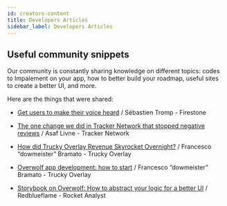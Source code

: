 ```yaml
---
id: creators-content
title: Developers Articles
sidebar_label: Developers Articles
---
```


## Useful community snippets

Our community is constantly sharing knowledge on different topics: codes to Impalement on your app, how to better build your roadmap, useful sites to create a better UI, and more.

Here are the things that were shared:

- [Get users to make their voice heard](https://mailchi.mp/7012fff3a2a9/the-reddit-post-that-caused-us-to-stop-overwolf-devs-251221) / Sébastien Tromp - Firestone

- [The one change we did in Tracker Network that stopped negative reviews](https://dowmeister.medium.com/how-did-trucky-overlay-revenue-skyrocket-overnight-c858757ebbff) / Asaf Livne - Tracker Network

- [How did Trucky Overlay Revenue Skyrocket Overnight?](https://mailchi.mp/7012fff3a2a9/the-reddit-post-that-caused-us-to-stop-overwolf-devs-251221) / Francesco “dowmeister” Bramato - Trucky Overlay

- [Overwolf app development: how to start](https://dowmeister.medium.com/overwolf-app-development-how-to-start-b0a897104d98) / Francesco “dowmeister” Bramato - Trucky Overlay

- [Storybook on Overwolf: How to abstract your logic for a better UI](https://rocket-analyst.medium.com/storybook-on-overwolf-how-to-abstract-your-logic-for-a-better-ui-2f266381b5ea) / Redblueflame - Rocket Analyst
